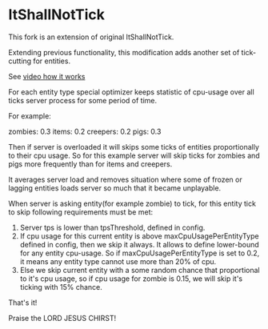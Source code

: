 # ItShallNotTick
This fork is an extension of original ItShallNotTick.

Extending previous functionality, this modification adds another set of tick-cutting for entities.

See [video how it works](https://www.youtube.com/watch?v=aFRYxlXGXSA)

For each entity type special optimizer keeps statistic of cpu-usage
over all ticks server process for some period of time.

For example:

zombies: 0.3
items: 0.2
creepers: 0.2
pigs: 0.3

Then if server is overloaded it will skips some ticks of entities proportionally to
their cpu usage. 
So for this example server will skip ticks for zombies and pigs more frequently than for items and creepers.

It averages server load and removes situation where some of frozen or lagging entities loads server so much that it
became unplayable.

When server is asking entity(for example zombie) to tick, for this entity tick to skip 
following requirements must be met:

1) Server tps is lower than tpsThreshold, defined in config.
2) If cpu usage for this current entity is above maxCpuUsagePerEntityType defined in config, then we skip it always.
  It allows to define lower-bound for any entity cpu-usage. So if maxCpuUsagePerEntityType is set to 0.2, it means
   any entity type cannot use more than 20% of cpu.
3) Else we skip current entity with a some random chance that proportional to it's cpu usage, 
  so if cpu usage for zombie is 0.15, we will skip it's ticking with 15% chance.

That's it!

Praise the LORD JESUS CHIRST!
